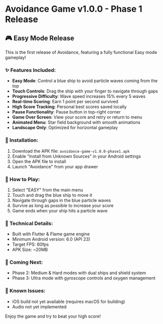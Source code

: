 # Avoidance Game v1.0.0 - Phase 1 Release

## 🎮 Easy Mode Release

This is the first release of Avoidance, featuring a fully functional Easy mode gameplay!

### ✨ Features Included:
- **Easy Mode**: Control a blue ship to avoid particle waves coming from the top
- **Touch Controls**: Drag the ship with your finger to navigate through gaps
- **Progressive Difficulty**: Wave speed increases 15% every 5 waves
- **Real-time Scoring**: Earn 1 point per second survived
- **High Score Tracking**: Personal best scores saved locally
- **Pause Functionality**: Pause button in top-right corner
- **Game Over Screen**: View your score and retry or return to menu
- **Animated Menu**: Star field background with smooth animations
- **Landscape Only**: Optimized for horizontal gameplay

### 📱 Installation:
1. Download the APK file: `avoidance-game-v1.0.0-phase1.apk`
2. Enable "Install from Unknown Sources" in your Android settings
3. Open the APK file to install
4. Launch "Avoidance" from your app drawer

### 🎯 How to Play:
1. Select "EASY" from the main menu
2. Touch and drag the blue ship to move it
3. Navigate through gaps in the blue particle waves
4. Survive as long as possible to increase your score
5. Game ends when your ship hits a particle wave

### 🔧 Technical Details:
- Built with Flutter & Flame game engine
- Minimum Android version: 6.0 (API 23)
- Target FPS: 60fps
- APK Size: ~20MB

### 🚀 Coming Next:
- Phase 2: Medium & Hard modes with dual ships and shield system
- Phase 3: Ultra mode with gyroscope controls and oxygen management

### 🐛 Known Issues:
- iOS build not yet available (requires macOS for building)
- Audio not yet implemented

Enjoy the game and try to beat your high score!